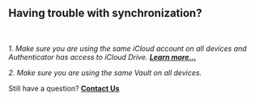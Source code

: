 <!-- 
---
title: Having trouble with synchronization?
--- 
-->

## **Having trouble with synchronization?**

<br />

*1. Make sure you are using the same iCloud account on all devices and Authenticator has access to iCloud Drive. [**Learn more...**](passkeys://faq?question=008)*

*2. Make sure you are using the same Vault on all devices.*

Still have a question?
[**Contact Us**](passkeys://contact?subject=Having%20trouble%20with%20synchronization%3F)
